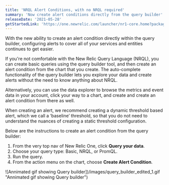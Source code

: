 ```yaml
---
title: 'NRQL Alert Conditions, with no NRQL required'
summary: 'Now create alert conditions directly from the query builder'
releaseDate: '2021-05-28'
getStartedLink: 'https://one.newrelic.com/launcher/nr1-core.home?packages=nrai@0.2.417-c55ed87e&platform[timeRange][duration]=259200000&platform[$isFallbackTimeRange]=true&pane=eyJuZXJkbGV0SWQiOiJucjEtY29yZS5ob21lLXNjcmVlbiJ9&overlay=eyJuZXJkbGV0SWQiOiJ3YW5kYS1kYXRhLWV4cGxvcmF0aW9uLmRhdGEtZXhwbG9yZXIiLCJpbml0aWFsQWN0aXZlSW50ZXJmYWNlIjoiY2hhcnRCdWlsZGVyIiwiaW5pdGlhbEFjY291bnRJZCI6MTYwNjg2MiwiaW5pdGlhbExpbWl0IjoxMCwiaW5pdGlhbFRpbWVXaW5kb3ciOnsic3RhcnQiOm51bGwsImVuZCI6Im5vdyIsIm9mZnNldCI6MTgwMDAwMH0sImluaXRpYWxUaW1lV2luZG93T3ZlcnJpZGUiOm51bGwsImluaXRpYWxGaWx0ZXJzIjoiIiwiaW5pdGlhbFBsb3RBZ2dyZWdhdGUiOnsicGxvdCI6bnVsbH0sImluaXRpYWxGYWNldCI6bnVsbCwiaW5pdGlhbENvbXBhcmVXaXRoIjpudWxsfQ=='
---
```


With the new ability to create an alert condition directly within the query builder, configuring alerts to cover all of your services and entities continues to get easier.

If you're not comfortable with the New Relic Query Language (NRQL), you can create basic queries using the query builder tool, and then create an alert condition from the chart that you create. The auto-complete functionality of the query builder lets you explore your data and create alerts without the need to know anything about NRQL.

Alternatively, you can use the data explorer to browse the metrics and event data in your account, click your way to a chart, and create and create an alert condition from there as well.

When creating an alert, we recommend creating a dynamic threshold based alert, which we call a ‘baseline’ threshold, so that you do not need to understand the nuances of creating a static threshold configuration.

Below are the instructions to create an alert condition from the query builder:

1. From the very top nav of New Relic One, click **Query your data**.
2. Choose your query type: Basic, NRQL, or PromQL.
3. Run the query.
4. From the action menu on the chart, choose **Create Alert Condition**.

![Annimated gif showing Query builder])/images/query_builder_edited_1.gif "Annimated gif showing Query builder")
